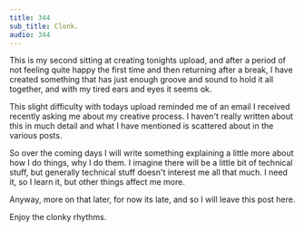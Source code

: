 ```yaml
---
title: 344
sub_title: Clonk.
audio: 344
---
```


This is my second sitting at creating tonights upload, and after a period of not feeling quite happy the first time and then returning after a break, I have created something that has just enough groove and sound to hold it all together, and with my tired ears and eyes it seems ok.

This slight difficulty with todays upload reminded me of an email I received recently asking me about my creative process. I haven't really written about this in much detail and what I have mentioned is scattered about in the various posts. 

So over the coming days I will write something explaining a little more about how I do things, why I do them. I imagine there will be a little bit of technical stuff, but generally technical stuff doesn't interest me all that much. I need it, so I learn it, but other things affect me more.

Anyway, more on that later, for now its late, and so I will leave this post here.

Enjoy the clonky rhythms.
